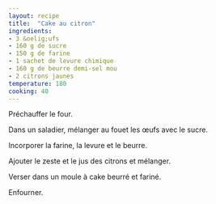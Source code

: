 ```yaml
---
layout: recipe
title:  "Cake au citron"
ingredients:
- 3 &oelig;ufs
- 160 g de sucre
- 150 g de farine
- 1 sachet de levure chimique
- 160 g de beurre demi-sel mou
- 2 citrons jaunes
temperature: 180
cooking: 40
---
```


Préchauffer le four.

Dans un saladier, mélanger au fouet les &oelig;ufs avec le sucre.

Incorporer la farine, la levure et le beurre.

Ajouter le zeste et le jus des citrons et mélanger.

Verser dans un moule à cake beurré et fariné.

Enfourner.
